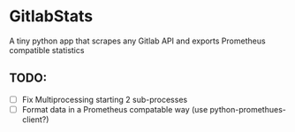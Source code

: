 # GitlabStats

A tiny python app that scrapes any Gitlab API and exports Prometheus compatible statistics 

## TODO:

- [ ] Fix Multiprocessing starting 2 sub-processes
- [ ] Format data in a Prometheus compatable way (use python-promethues-client?)